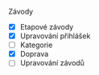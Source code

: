 Závody
- [x] Etapové závody
- [x] Upravování přihlášek
- [ ] Kategorie
- [x] Doprava
- [ ] Upravování závodů